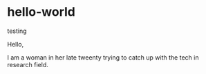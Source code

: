 # hello-world
testing

Hello,

I am a woman in her late tweenty trying to catch up with the tech in research field.
